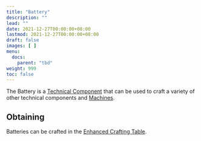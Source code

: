 ```yaml
---
title: "Battery"
description: ""
lead: ""
date: 2021-12-27T00:00:00+08:00
lastmod: 2021-12-27T00:00:00+08:00
draft: false
images: [ ]
menu:
  docs:
    parent: "tbd"
weight: 999
toc: false
---
```


The Battery is a [Technical Component](/docs/slimefun/technical-components) that can be used to craft a variety of other technical components and [Machines](/docs/slimefun/electric-machines).

## Obtaining

Batteries can be crafted in the [Enhanced Crafting Table](/docs/slimefun/enhanced-crafting-table).

